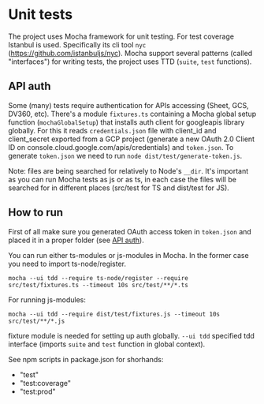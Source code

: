# Unit tests

The project uses Mocha framework for unit testing.
For test coverage Istanbul is used. Specifically its cli tool `nyc` (https://github.com/istanbuljs/nyc).
Mocha support several patterns (called "interfaces") for writing tests, the project uses TTD (`suite`, `test` functions).

## API auth
Some (many) tests require authentication for APIs accessing (Sheet, GCS, DV360, etc). 
There's a module `fixtures.ts` containing a Mocha global setup function (`mochaGlobalSetup`) 
that installs auth client for googleapis library globally. For this it reads `credentials.json` file 
with client_id and client_secret exported from a GCP project (generate a new OAuth 2.0 Client ID on 
console.cloud.google.com/apis/credentials) and `token.json`.
To generate `token.json` we need to run `node dist/test/generate-token.js`.

Note: files are being searched for relatively to Node's `__dir`. It's important as you can run Mocha tests as js or as ts, in each case the files will be searched for in different places (src/test for TS and dist/test for JS).

## How to run

First of all make sure you generated OAuth access token in `token.json` and placed it in a proper folder (see [API auth](#API-auth)).

You can run either ts-modules or js-modules in Mocha. In the former case you need to import ts-node/register. 
```
mocha --ui tdd --require ts-node/register --require src/test/fixtures.ts --timeout 10s src/test/**/*.ts
```
For running js-modules:
```
mocha --ui tdd --require dist/test/fixtures.js --timeout 10s src/test/**/*.js
```

fixture module is needed for setting up auth globally.
`--ui tdd` specified tdd interface (imports `suite` and `test` function in global context).

See npm scripts in package.json for shorhands:
* "test"
* "test:coverage"
* "test:prod"

